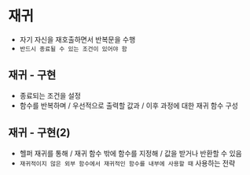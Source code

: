 ---
---
# 재귀
- 자기 자신을 재호출하면서 반복문을 수행
- `반드시 종료될 수 있는 조건이 있어야 함`
## 재귀 - 구현
- 종료되는 조건을 설정
- 함수를 반복하며 / 우선적으로 출력할 값과 / 이후 과정에 대한 재귀 함수 구성
## 재귀 - 구현(2)
- 헬퍼 재귀를 통해 / 재귀 함수 밖에 함수를 지정해 / 값을 받거나 반환할 수 있음
- `재귀적이지 않은 외부 함수에서 재귀적인 함수를 내부에 사용할 때` 사용하는 전략